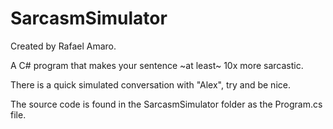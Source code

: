 # SarcasmSimulator

Created by Rafael Amaro.

A C# program that makes your sentence ~at least~ 10x more sarcastic.

There is a quick simulated conversation with "Alex", try and be nice.

The source code is found in the SarcasmSimulator folder as the Program.cs file.

